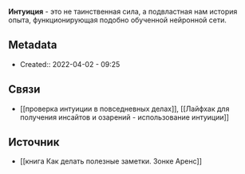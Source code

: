 **Интуиция** - это не таинственная сила, а подвластная нам история опыта, функционирующая подобно обученной нейронной сети.

## Metadata
- Created:: 2022-04-02 - 09:25
## Связи
- [[проверка интуиции в повседневных делах]], [[Лайфхак для получения инсайтов и озарений - использование интуиции]]
## Источник
- [[книга Как делать полезные заметки. Зонке Аренс]]